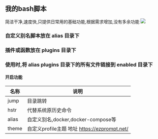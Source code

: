 ## 我的bash脚本
简洁干净,速度快,只提供日常用的基础功能,根据需求增加,没有多余功能
![](https://cdn.jsdelivr.net/gh/ayuayue/cdn/wolai/202201230105964.png)
### 自定义别名脚本放在 alias 目录下

### 插件或函数放在 plugins 目录下

### 使用时,将 alias plugins 目录下的所有文件链接到 enabled 目录下

#### 开启功能

| 名称  | 说明                              |
| ----- | --------------------------------- |
| jump  | 目录跳转                          |
| hstr  | 代替系统原历史命令                |
| alias | 自定义别名,docker,docker-compose等 |
| theme | 自定义profile主题 地址 https://ezprompt.net/ |

